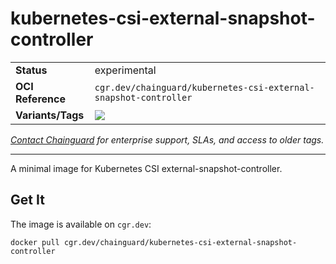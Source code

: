 <!--monopod:start-->
# kubernetes-csi-external-snapshot-controller
| | |
| - | - |
| **Status** | experimental |
| **OCI Reference** | `cgr.dev/chainguard/kubernetes-csi-external-snapshot-controller` |
| **Variants/Tags** | ![](https://storage.googleapis.com/chainguard-images-build-outputs/summary/kubernetes-csi-external-snapshot-controller.svg) |

*[Contact Chainguard](https://www.chainguard.dev/chainguard-images) for enterprise support, SLAs, and access to older tags.*

---
<!--monopod:end-->

A minimal image for Kubernetes CSI external-snapshot-controller.

## Get It

The image is available on `cgr.dev`:

```
docker pull cgr.dev/chainguard/kubernetes-csi-external-snapshot-controller
```

